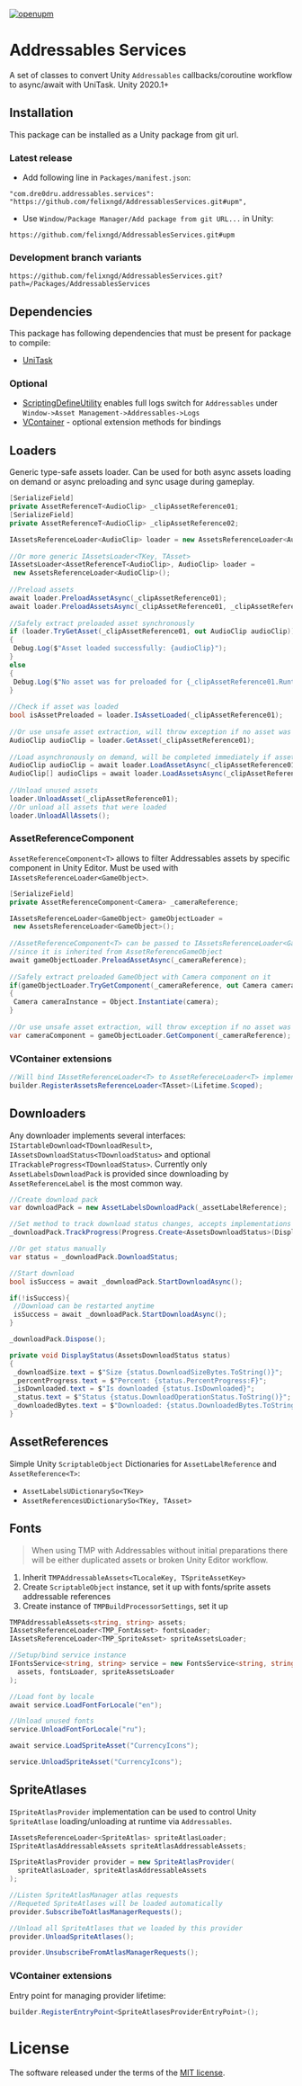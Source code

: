 [![openupm](https://img.shields.io/npm/v/com.dre0dru.addressables.services?label=openupm&registry_uri=https://package.openupm.com)](https://openupm.com/packages/com.dre0dru.addressables.services/)
# Addressables Services
A set of classes to convert Unity `Addressables` callbacks/coroutine workflow to async/await with UniTask.
Unity 2020.1+

## Installation
This package can be installed as a Unity package from git url.

### Latest release
- Add following line in `Packages/manifest.json`:
```
"com.dre0dru.addressables.services": "https://github.com/felixngd/AddressablesServices.git#upm",
```
- Use `Window/Package Manager/Add package from git URL...` in Unity:
```
https://github.com/felixngd/AddressablesServices.git#upm
```

### Development branch variants
```
https://github.com/felixngd/AddressablesServices.git?path=/Packages/AddressablesServices
```

## Dependencies
This package has following dependencies that must be present for package to compile:
- [UniTask](https://github.com/Cysharp/UniTask)

### Optional
- [ScriptingDefineUtility](https://github.com/Thundernerd/Unity3D-ScriptingDefineUtility) enables full logs switch for `Addressables` under `Window->Asset Management->Addressables->Logs`
- [VContainer](https://github.com/hadashiA/VContainer) - optional extension methods for bindings


## Loaders
Generic type-safe assets loader.
Can be used for both async assets loading on demand or async preloading and sync usage during gameplay.
```csharp
[SerializeField]  
private AssetReferenceT<AudioClip> _clipAssetReference01;  
[SerializeField]  
private AssetReferenceT<AudioClip> _clipAssetReference02;

IAssetsReferenceLoader<AudioClip> loader = new AssetsReferenceLoader<AudioClip>();  
  
//Or more generic IAssetsLoader<TKey, TAsset>  
IAssetsLoader<AssetReferenceT<AudioClip>, AudioClip> loader =  
 new AssetsReferenceLoader<AudioClip>();  
  
//Preload assets  
await loader.PreloadAssetAsync(_clipAssetReference01);  
await loader.PreloadAssetsAsync(_clipAssetReference01, _clipAssetReference02);  
  
//Safely extract preloaded asset synchronously  
if (loader.TryGetAsset(_clipAssetReference01, out AudioClip audioClip))  
{  
 Debug.Log($"Asset loaded successfully: {audioClip}");  
}  
else  
{  
 Debug.Log($"No asset was for preloaded for {_clipAssetReference01.RuntimeKey}");  
}  
  
//Check if asset was loaded  
bool isAssetPreloaded = loader.IsAssetLoaded(_clipAssetReference01);  
  
//Or use unsafe asset extraction, will throw exception if no asset was preloaded  
AudioClip audioClip = loader.GetAsset(_clipAssetReference01);  
  
//Load asynchronously on demand, will be completed immediately if asset is already loaded
AudioClip audioClip = await loader.LoadAssetAsync(_clipAssetReference01);  
AudioClip[] audioClips = await loader.LoadAssetsAsync(_clipAssetReference01, _clipAssetReference02);  
  
//Unload unused assets  
loader.UnloadAsset(_clipAssetReference01);  
//Or unload all assets that were loaded  
loader.UnloadAllAssets();
```


### AssetReferenceComponent
`AssetReferenceComponent<T>` allows to filter Addressables assets by specific component in Unity Editor. Must be used with `IAssetsReferenceLoader<GameObject>`.
```csharp
[SerializeField]  
private AssetReferenceComponent<Camera> _cameraReference;

IAssetsReferenceLoader<GameObject> gameObjectLoader =  
 new AssetsReferenceLoader<GameObject>();  
  
//AssetReferenceComponent<T> can be passed to IAssetsReferenceLoader<GameObject>  
//since it is inherited from AssetReferenceGameObject  
await gameObjectLoader.PreloadAssetAsync(_cameraReference);  
  
//Safely extract preloaded GameObject with Camera component on it  
if(gameObjectLoader.TryGetComponent(_cameraReference, out Camera camera))  
{  
 Camera cameraInstance = Object.Instantiate(camera);  
}  
  
//Or use unsafe asset extraction, will throw exception if no asset was preloaded  
var cameraComponent = gameObjectLoader.GetComponent(_cameraReference);
```

### VContainer extensions
```csharp
//Will bind IAssetReferenceLoader<T> to AssetRefereceLoader<T> implementation
builder.RegisterAssetsReferenceLoader<TAsset>(Lifetime.Scoped);
```

## Downloaders
Any downloader implements several interfaces: `IStartableDownload<TDownloadResult>`,  
`IAssetsDownloadStatus<TDownloadStatus>` and optional ` ITrackableProgress<TDownloadStatus>`.
Currently only `AssetLabelsDownloadPack` is provided since downloading by `AssetReferenceLabel` is the most common way.
```csharp
//Create download pack
var downloadPack = new AssetLabelsDownloadPack(_assetLabelReference);

//Set method to track download status changes, accepts implementations of IProgress<T>
_downloadPack.TrackProgress(Progress.Create<AssetsDownloadStatus>(DisplayStatus));

//Or get status manually
var status = _downloadPack.DownloadStatus;

//Start download
bool isSuccess = await _downloadPack.StartDownloadAsync();

if(!isSuccess){
 //Download can be restarted anytime
 isSuccess = await _downloadPack.StartDownloadAsync();
}

_downloadPack.Dispose();
```

```csharp
private void DisplayStatus(AssetsDownloadStatus status)  
{  
 _downloadSize.text = $"Size {status.DownloadSizeBytes.ToString()}";  
 _percentProgress.text = $"Percent: {status.PercentProgress:F}";  
 _isDownloaded.text = $"Is downloaded {status.IsDownloaded}";  
 _status.text = $"Status {status.DownloadOperationStatus.ToString()}";  
 _downloadedBytes.text = $"Downloaded: {status.DownloadedBytes.ToString()}";  
}
```

## AssetReferences
Simple Unity `ScriptableObject` Dictionaries for `AssetLabelReference` and `AssetReference<T>`:
- `AssetLabelsUDictionarySo<TKey>`
- `AssetReferencesUDictionarySo<TKey, TAsset>`

## Fonts
> When using TMP with Addressables without initial preparations there will be either duplicated assets or broken Unity Editor workflow.

1. Inherit `TMPAddressableAssets<TLocaleKey, TSpriteAssetKey>`
2. Create `ScriptableObject` instance, set it up with fonts/sprite assets addressable references
3. Create instance of `TMPBuildProcessorSettings`, set it up
```csharp
TMPAddressableAssets<string, string> assets;
IAssetsReferenceLoader<TMP_FontAsset> fontsLoader;
IAssetsReferenceLoader<TMP_SpriteAsset> spriteAssetsLoader;

//Setup/bind service instance
IFontsService<string, string> service = new FontsService<string, string>(
  assets, fontsLoader, spriteAssetsLoader
);

//Load font by locale
await service.LoadFontForLocale("en");

//Unload unused fonts
service.UnloadFontForLocale("ru");

await service.LoadSpriteAsset("CurrencyIcons");

service.UnloadSpriteAsset("CurrencyIcons");

```

## SpriteAtlases
`ISpriteAtlasProvider`  implementation can be used to control Unity `SpriteAtlase` loading/unloading at runtime via `Addressables`.
```csharp
IAssetsReferenceLoader<SpriteAtlas> spriteAtlasLoader;  
ISpriteAtlasAddressableAssets spriteAtlasAddressableAssets;

ISpriteAtlasProvider provider = new SpriteAtlasProvider(
  spriteAtlasLoader, spriteAtlasAddressableAssets
);

//Listen SpriteAtlasManager atlas requests
//Requeted SpriteAtlases will be loaded automatically
provider.SubscribeToAtlasManagerRequests();

//Unload all SpriteAtlases that we loaded by this provider
provider.UnloadSpriteAtlases();

provider.UnsubscribeFromAtlasManagerRequests();
```
### VContainer extensions
Entry point for managing provider lifetime:
 ```csharp
 builder.RegisterEntryPoint<SpriteAtlasesProviderEntryPoint>();
 ```

# License
The software released under the terms of the [MIT license](./LICENSE.md).
